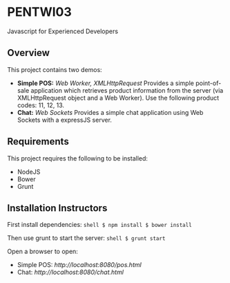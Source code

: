 # PENTWI03
Javascript for Experienced Developers

## Overview
This project contains two demos:
  * **Simple POS:** *Web Worker, XMLHttpRequest* Provides a simple point-of-sale application which retrieves product information from the server (via XMLHttpRequest object and a Web Worker). Use the following product codes: 11, 12, 13.
  * **Chat:** *Web Sockets* Provides a simple chat application using Web Sockets with a expressJS server.

## Requirements
This project requires the following to be installed:
  * NodeJS
  * Bower
  * Grunt

## Installation Instructors
First install dependencies:
    ```shell
    $ npm install
    $ bower install
    ```

Then use grunt to start the server:
    ```shell
    $ grunt start
    ```

Open a browser to open:
  * Simple POS: *http://localhost:8080/pos.html*
  * Chat: *http://localhost:8080/chat.html*